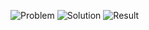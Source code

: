![Problem](https://github.com/flcristian/leet-code-challenges/blob/master/summary-ranges/problem.png)
![Solution](https://github.com/flcristian/leet-code-challenges/blob/master/summary-ranges/solution.png)
![Result](https://github.com/flcristian/leet-code-challenges/blob/master/summary-ranges/result.png)
